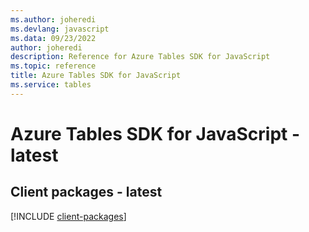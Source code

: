 ```yaml
---
ms.author: joheredi
ms.devlang: javascript
ms.data: 09/23/2022
author: joheredi
description: Reference for Azure Tables SDK for JavaScript
ms.topic: reference
title: Azure Tables SDK for JavaScript
ms.service: tables
---
```

# Azure Tables SDK for JavaScript - latest

## Client packages - latest
[!INCLUDE [client-packages](tables-client-index.md)]
